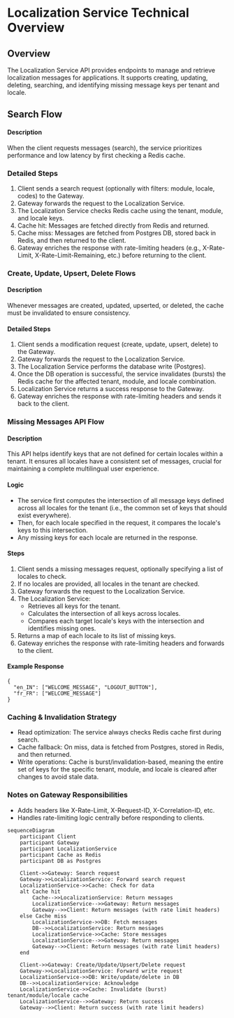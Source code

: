 # Localization Service Technical Overview
## Overview
The Localization Service API provides endpoints to manage and retrieve localization messages for applications. It supports creating, updating, deleting, searching, and identifying missing message keys per tenant and locale.

## Search Flow
#### Description
When the client requests messages (search), the service prioritizes performance and low latency by first checking a Redis cache.

### Detailed Steps
1. Client sends a search request (optionally with filters: module, locale, codes) to the Gateway.
2. Gateway forwards the request to the Localization Service.
3. The Localization Service checks Redis cache using the tenant, module, and locale keys.
4. Cache hit: Messages are fetched directly from Redis and returned.
5. Cache miss: Messages are fetched from Postgres DB, stored back in Redis, and then returned to the client.
6. Gateway enriches the response with rate-limiting headers (e.g., X-Rate-Limit, X-Rate-Limit-Remaining, etc.) before returning to the client.

### Create, Update, Upsert, Delete Flows
#### Description
Whenever messages are created, updated, upserted, or deleted, the cache must be invalidated to ensure consistency.

#### Detailed Steps
1. Client sends a modification request (create, update, upsert, delete) to the Gateway.
2. Gateway forwards the request to the Localization Service.
3. The Localization Service performs the database write (Postgres).
4. Once the DB operation is successful, the service invalidates (bursts) the Redis cache for the affected tenant, module, and locale combination.
5. Localization Service returns a success response to the Gateway.
6. Gateway enriches the response with rate-limiting headers and sends it back to the client.

### Missing Messages API Flow
#### Description
This API helps identify keys that are not defined for certain locales within a tenant. It ensures all locales have a consistent set of messages, crucial for maintaining a complete multilingual user experience.

#### Logic
* The service first computes the intersection of all message keys defined across all locales for the tenant (i.e., the common set of keys that should exist everywhere).
* Then, for each locale specified in the request, it compares the locale's keys to this intersection.
* Any missing keys for each locale are returned in the response.

#### Steps
1. Client sends a missing messages request, optionally specifying a list of locales to check.
2. If no locales are provided, all locales in the tenant are checked.
3. Gateway forwards the request to the Localization Service.
4. The Localization Service:
    * Retrieves all keys for the tenant.
    * Calculates the intersection of all keys across locales.
    * Compares each target locale's keys with the intersection and identifies missing ones.
5. Returns a map of each locale to its list of missing keys.
6. Gateway enriches the response with rate-limiting headers and forwards to the client.

#### Example Response
    {
      "en_IN": ["WELCOME_MESSAGE", "LOGOUT_BUTTON"],
      "fr_FR": ["WELCOME_MESSAGE"]
    }
### Caching & Invalidation Strategy
* Read optimization: The service always checks Redis cache first during search.
* Cache fallback: On miss, data is fetched from Postgres, stored in Redis, and then returned.
* Write operations: Cache is burst/invalidation-based, meaning the entire set of keys for the specific tenant, module, and locale is cleared after changes to avoid stale data.

### Notes on Gateway Responsibilities
* Adds headers like X-Rate-Limit, X-Request-ID, X-Correlation-ID, etc.
* Handles rate-limiting logic centrally before responding to clients.

```mermaid
sequenceDiagram
    participant Client
    participant Gateway
    participant LocalizationService
    participant Cache as Redis
    participant DB as Postgres

    Client->>Gateway: Search request
    Gateway->>LocalizationService: Forward search request
    LocalizationService->>Cache: Check for data
    alt Cache hit
        Cache-->>LocalizationService: Return messages
        LocalizationService-->>Gateway: Return messages
        Gateway-->>Client: Return messages (with rate limit headers)
    else Cache miss
        LocalizationService->>DB: Fetch messages
        DB-->>LocalizationService: Return messages
        LocalizationService->>Cache: Store messages
        LocalizationService-->>Gateway: Return messages
        Gateway-->>Client: Return messages (with rate limit headers)
    end

    Client->>Gateway: Create/Update/Upsert/Delete request
    Gateway->>LocalizationService: Forward write request
    LocalizationService->>DB: Write/update/delete in DB
    DB-->>LocalizationService: Acknowledge
    LocalizationService->>Cache: Invalidate (burst) tenant/module/locale cache
    LocalizationService-->>Gateway: Return success
    Gateway-->>Client: Return success (with rate limit headers)
```
